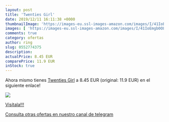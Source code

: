 ```yaml
---
layout: post
title: 'Twenties Girl'
date: 2019/12/11 16:11:38 +0000
thumbnailImage: 'https://images-eu.ssl-images-amazon.com/images/I/41IoEmgb0OL._SL200_.jpg'
images: [ 'https://images-eu.ssl-images-amazon.com/images/I/41IoEmgb0OL._SL200_.jpg' ]
comments: true
category: ofertas
author: ring
slug: 0552774375
description:
actualPrice: 8.45 EUR
comparePrice: 11.9 EUR
inStock: true
---
```


Ahora mismo tienes [Twenties Girl](https://www.amazon.com/dp/0552774375/?tag=redken08-20) a 8.45 EUR (original: 11.9 EUR) en el siguiente enlace!

[![](https://images-eu.ssl-images-amazon.com/images/I/41IoEmgb0OL._SL200_.jpg)](https://www.amazon.com/dp/0552774375/?tag=redken08-20)

[Visítala!!!](https://www.amazon.com/dp/0552774375/?tag=redken08-20)

[Consulta otras ofertas en nuestro canal de telegram](https://t.me/s/ofertas25)
